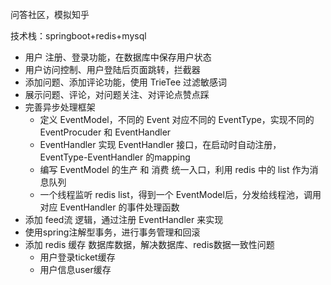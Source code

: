 问答社区，模拟知乎

技术栈：springboot+redis+mysql

+ 用户 注册、登录功能，在数据库中保存用户状态
+ 用户访问控制、用户登陆后页面跳转，拦截器
+ 添加问题、添加评论功能，使用 TrieTee 过滤敏感词
+ 展示问题、评论，对问题关注、对评论点赞点踩
+ 完善异步处理框架
    + 定义 EventModel，不同的 Event 对应不同的 EventType，实现不同的 EventProcuder 和 EventHandler
    +  EventHandler 实现 EventHandler  接口，在启动时自动注册，EventType-EventHandler  的mapping
    + 编写 EventModel 的生产 和 消费 统一入口，利用 redis 中的 list 作为消息队列
    + 一个线程监听 redis list，得到一个 EventModel后，分发给线程池，调用对应 EventHandler 的事件处理函数
+ 添加 feed流 逻辑，通过注册 EventHandler 来实现
+ 使用spring注解型事务，进行事务管理和回滚
+ 添加 redis 缓存 数据库数据，解决数据库、redis数据一致性问题
    + 用户登录ticket缓存
    + 用户信息user缓存